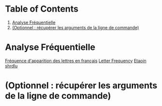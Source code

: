 
# Table of Contents

1.  [Analyse Fréquentielle](#org578336b)
2.  [(Optionnel : récupérer les arguments de la ligne de commande)](#orgcfcb473)


<a id="org578336b"></a>

# Analyse Fréquentielle

[Fréquence d'apparition des lettres en français](https://fr.wikipedia.org/wiki/Fr%C3%A9quence_d%27apparition_des_lettres_en_fran%C3%A7ais) 
[Letter Frequency](https://en.wikipedia.org/wiki/Letter_frequency) 
[Etaoin shrdlu](https://en.wikipedia.org/wiki/Etaoin_shrdlu) 


<a id="orgcfcb473"></a>

# (Optionnel : récupérer les arguments de la ligne de commande)

